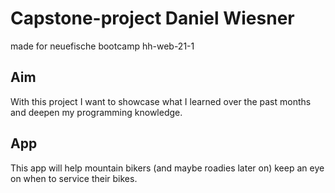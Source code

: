 # Capstone-project Daniel Wiesner
made for neuefische bootcamp hh-web-21-1

## Aim
With this project I want to showcase what I learned over the past months and deepen my programming knowledge.

## App
This app will help mountain bikers (and maybe roadies later on) keep an eye on when to service their bikes.